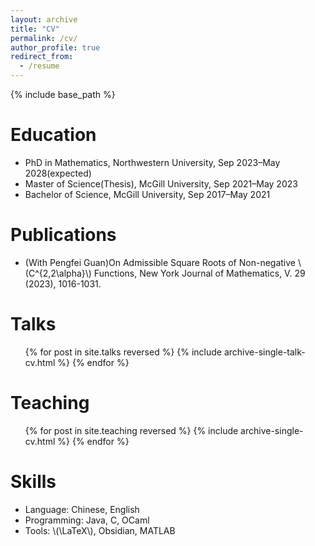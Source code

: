 ```yaml
---
layout: archive
title: "CV"
permalink: /cv/
author_profile: true
redirect_from:
  - /resume
---
```


{% include base_path %}

# Education

- PhD in Mathematics, Northwestern University, Sep 2023–May 2028(expected)
- Master of Science(Thesis), McGill University, Sep 2021–May 2023
- Bachelor of Science, McGill University, Sep 2017–May 2021

# Publications

- (With Pengfei Guan)On Admissible Square Roots of Non-negative \\(C^{2,2\alpha}\\) Functions, New York Journal of Mathematics, V. 29 (2023), 1016-1031.
 

# Talks
 <ul>{% for post in site.talks reversed %}
    {% include archive-single-talk-cv.html  %}
  {% endfor %}</ul>
  
# Teaching

  <ul>{% for post in site.teaching reversed %}
    {% include archive-single-cv.html %}
  {% endfor %}</ul>

  
# Skills

* Language: Chinese, English
* Programming: Java, C, OCaml
* Tools: \\(\LaTeX\\), Obsidian, MATLAB


  

  
